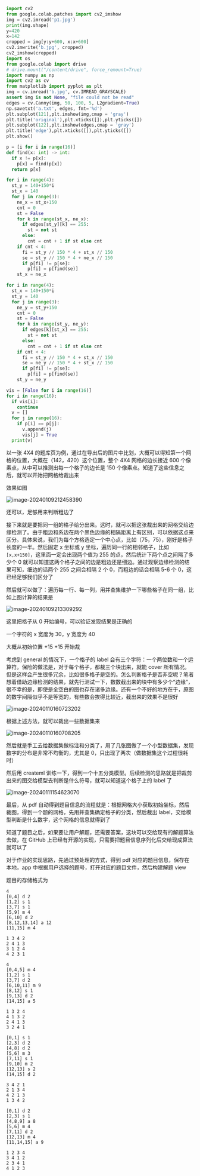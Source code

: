 ```python
import cv2
from google.colab.patches import cv2_imshow
img = cv2.imread('p1.jpg')
print(img.shape)
y=420
x=142
cropped = img[y:y+600, x:x+600]
cv2.imwrite('b.jpg', cropped)
cv2_imshow(cropped)
import os
from google.colab import drive
# drive.mount("/content/drive", force_remount=True)
import numpy as np
import cv2 as cv
from matplotlib import pyplot as plt
img = cv.imread('b.jpg', cv.IMREAD_GRAYSCALE)
assert img is not None, "file could not be read"
edges = cv.Canny(img, 50, 100, 5, L2gradient=True)
np.savetxt('a.txt', edges, fmt='%d')
plt.subplot(121),plt.imshow(img,cmap = 'gray')
plt.title('original'),plt.xticks([]),plt.yticks([])
plt.subplot(122),plt.imshow(edges,cmap = 'gray')
plt.title('edge'),plt.xticks([]),plt.yticks([])
plt.show()

p = [i for i in range(16)]
def find(x: int) -> int:
  if x != p[x]:
    p[x] = find(p[x])
  return p[x]

for i in range(4):
  st_y = 140+150*i
  st_x = 140
  for j in range(3):
    ne_x = st_x+150
    cnt = 0
    st = False
    for k in range(st_x, ne_x):
      if edges[st_y][k] == 255:
        st = not st
      else:
        cnt = cnt + 1 if st else cnt
    if cnt < 4:
      fi = st_y // 150 * 4 + st_x // 150
      se = st_y // 150 * 4 + ne_x // 150
      if p[fi] != p[se]:
        p[fi] = p[find(se)]
    st_x = ne_x

for i in range(4):
  st_x = 140+150*i
  st_y = 140
  for j in range(3):
    ne_y = st_y+150
    cnt = 0
    st = False
    for k in range(st_y, ne_y):
      if edges[k][st_x] == 255:
        st = not st
      else:
        cnt = cnt + 1 if st else cnt
    if cnt < 4:
      fi = st_y // 150 * 4 + st_x // 150
      se = ne_y // 150 * 4 + st_x // 150
      if p[fi] != p[se]:
        p[fi] = p[find(se)]
    st_y = ne_y

vis = [False for i in range(16)]
for i in range(16):
  if vis[i]:
    continue
  v = []
  for j in range(16):
    if p[i] == p[j]:
      v.append(j)
      vis[j] = True
  print(v)
```

以一张 4X4 的题库页为例，通过在导出后的图片中比划，大概可以得知第一个网格的位置，大概在（142，420）这个位置，整个 4X4 网格的边长接近 600 个像素点，从中可以推测出每一个格子的边长是 150 个像素点。知道了这些信息之后，就可以开始把网格给裁出来

效果如图

![image-20240109212458390](image-20240109212458390.png)

还可以，足够用来判断粗边了

接下来就是要把同一组的格子给分出来。这时，就可以把这张裁出来的网格交给边缘检测了。由于粗边和系边在两个黑色边缘的相隔距离上有区别，可以依据这点来区分。具体来说，我们为每个方格选定一个中心点，比如（75，75），刚好是格子长度的一半。然后固定 x 坐标或 y 坐标，遍历同一行的相邻格子，比如 `[x,x+150]`，这里面一定会出现两个值为 255 的点，然后统计下两个点之间隔了多少个 0 就可以知道这两个格子之间的边是粗边还是细边。通过观察边缘检测的结果可知，细边的话两个 255 之间会相隔 2 个 0，而粗边的话会相隔 5-6 个 0，这已经足够我们区分了

然后就可以做了：遍历每一行、每一列，用并查集维护一下哪些格子在同一组，比如上图计算的结果是

![image-20240109213309292](image-20240109213309292.png)

这里把格子从 0 开始编号，可以验证发现结果是正确的



一个字符的 x 宽度为 30，y 宽度为 40	

大概从初始位置 +15 +15 开始裁

考虑到 general 的情况下，一个格子的 label 会有三个字符：一个两位数和一个运算符。保险的做法是，对于每个格子，都裁三个块出来，就能 cover 所有情况。但是这样会产生很多冗余，比如很多格子是空的。怎么判断格子是否非空呢？笔者想着借助边缘检测的结果，就先行测试一下，数数截出来的块中有多少个“边缘”，很不幸的是，即使是全空白的图也存在诸多边缘。还有一个不好的地方在于，原图的数字间隔似乎不是等宽的，有些数会挨得比较近，截出来的效果不是很好

![image-20240110160723202](image-20240110160723202.png)

根据上述方法，就可以裁出一些数据集来

![image-20240110160708205](image-20240110160708205.png)

然后就是手工去给数据集做标注和分类了，用了几张图做了一个小型数据集，发现数字的分布是非常不均衡的，尤其是 0，只出现了两次（做数据集这个过程很耗时）

然后用 createml 训练一下，得到一个十五分类模型。后续检测的思路就是把裁剪出来的图交给模型去判断是什么符号，就可以知道这个格子上的 label 了

![image-20240111154623070](image-20240111154623070.png)

最后，从 pdf 自动得到题目信息的流程就是：根据网格大小获取初始坐标，然后裁图，得到一个题的网格，先用并查集确定格子的分类，然后裁出 label，交给模型判断是什么数字，这个网格的信息就得到了

知道了题目之后，如果要让用户解题，还需要答案，这块可以交给现有的解题算法去做，在 GitHub 上已经有开源的实现，只需要把题目信息序列化后交给现成算法就可以了

对于作业的实现思路，先通过预处理的方式，得到 pdf 对应的题目信息，保存在本地，app 中根据用户选择的题号，打开对应的题目文件，然后构建解题 view

题目的存储格式为

```
4
[0,4] d 2
[1,2] s 1
[3,7] s 1
[5,9] m 4
[6,10] d 2
[8,12,13,14] a 12
[11,15] m 4

1 3 4 2
2 4 1 3
3 1 2 4
4 2 3 1
```

```
4
[0,4,5] m 4
[1,2] s 1
[3,7] d 2
[6,10,11] m 9
[8,12] s 1
[9,13] d 2
[14,15] a 5

1 3 2 4
4 1 3 2
2 4 1 3
3 2 4 1
```

```
[0,1] s 1
[2,3] d 2
[4,8] d 2
[5,6] m 3
[7,11] s 1
[9,10] m 2
[12,13] s 2
[14,15] d 2

3 4 2 1
2 1 3 4
4 2 1 3
1 3 4 2
```

```
[0,1] d 2
[2,3] s 1
[4,8,9] a 8
[5,6] m 4
[7,11] d 2
[12,13] m 4
[11,14,15] a 9

1 2 3 4
3 4 1 2
2 3 4 1
4 1 2 3
```



